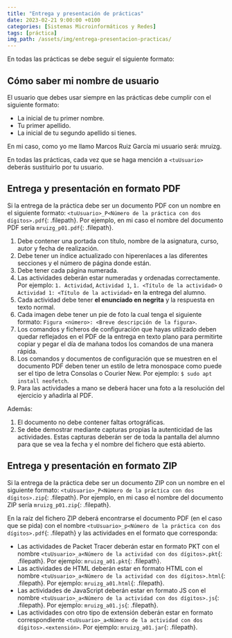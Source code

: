 ```yaml
---
title: "Entrega y presentación de prácticas"
date: 2023-02-21 9:00:00 +0100
categories: [Sistemas Microinformáticos y Redes]
tags: [práctica]
img_path: /assets/img/entrega-presentacion-practicas/
---
```


En todas las prácticas se debe seguir el siguiente formato:

## Cómo saber mi nombre de usuario

El usuario que debes usar siempre en las prácticas debe cumplir con el siguiente formato:

- La inicial de tu primer nombre.
- Tu primer apellido.
- La inicial de tu segundo apellido si tienes.

En mi caso, como yo me llamo Marcos Ruiz García mi usuario será: mruizg.

En todas las prácticas, cada vez que se haga mención a `<tuUsuario>` deberás sustituirlo por tu usuario.

## Entrega y presentación en formato PDF

Si la entrega de la práctica debe ser un documento PDF con un nombre en el siguiente formato: `<tuUsuario>_P<Número de la práctica con dos dígitos>.pdf`{: .filepath}. Por ejemplo, en mi caso el nombre del documento PDF sería `mruizg_p01.pdf`{: .filepath}.

1. Debe contener una portada con título, nombre de la asignatura, curso, autor y fecha de realización.
1. Debe tener un índice actualizado con hiperenlaces a las diferentes secciones y el número de página donde están.
1. Debe tener cada página numerada.
1. Las actividades deberán estar numeradas y ordenadas correctamente. Por ejemplo: `1. Actividad`, `Actividad 1`, `1. <Título de la actividad>` o `Actividad 1: <Título de la actividad>` en la entrega del alumno.
1. Cada actividad debe tener **el enunciado en negrita** y la respuesta en texto normal.
1. Cada imagen debe tener un pie de foto la cual tenga el siguiente formato: `Figura <número>: <Breve descripción de la figura>`.
1. Los comandos y ficheros de configuración que hayas utilizado deben quedar reflejados en el PDF de la entrega en texto plano para permitirte copiar y pegar el día de mañana todos los comandos de una manera rápida.
1. Los comandos y documentos de configuración que se muestren en el documento PDF deben tener un estilo de letra monospace como puede ser el tipo de letra Consolas o Courier New. Por ejemplo: `$ sudo apt install neofetch`.
1. Para las actividades a mano se deberá hacer una foto a la resolución del ejercicio y añadirla al PDF.

Además:

1. El documento no debe contener faltas ortográficas.
1. Se debe demostrar mediante capturas propias la autenticidad de las actividades. Estas capturas deberán ser de toda la pantalla del alumno para que se vea la fecha y el nombre del fichero que está abierto.

## Entrega y presentación en formato ZIP

Si la entrega de la práctica debe ser un documento ZIP con un nombre en el siguiente formato: `<tuUsuario>_P<Número de la práctica con dos dígitos>.zip`{: .filepath}. Por ejemplo, en mi caso el nombre del documento ZIP sería `mruizg_p01.zip`{: .filepath}.

En la raíz del fichero ZIP deberá encontrarse el documento PDF (en el caso que se pida) con el nombre `<tuUsuario>_p<Número de la práctica con dos dígitos>.pdf`{: .filepath} y las actividades en el formato que corresponda:

- Las actividades de Packet Tracer deberán estar en formato PKT con el nombre `<tuUsuario>_a<Número de la actividad con dos dígitos>.pkt`{: .filepath}. Por ejemplo: `mruizg_a01.pkt`{: .filepath}.
- Las actividades de HTML deberán estar en formato HTML con el nombre `<tuUsuario>_a<Número de la actividad con dos dígitos>.html`{: .filepath}. Por ejemplo: `mruizg_a01.html`{: .filepath}.
- Las actividades de JavaScript deberán estar en formato JS con el nombre `<tuUsuario>_a<Número de la actividad con dos dígitos>.js`{: .filepath}. Por ejemplo: `mruizg_a01.js`{: .filepath}.
- Las actividades con otro tipo de extensión deberán estar en formato correspondiente `<tuUsuario>_a<Número de la actividad con dos dígitos>.<extensión>`. Por ejemplo: `mruizg_a01.jar`{: .filepath}.

